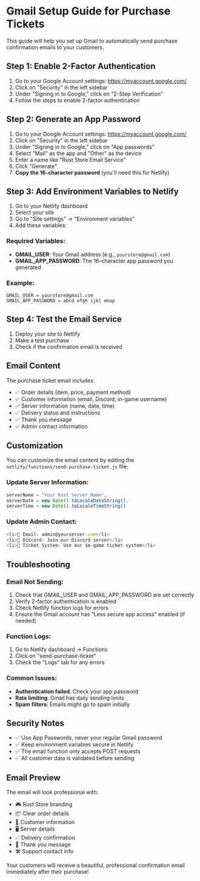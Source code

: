 # Gmail Setup Guide for Purchase Tickets

This guide will help you set up Gmail to automatically send purchase confirmation emails to your customers.

## Step 1: Enable 2-Factor Authentication

1. Go to your Google Account settings: https://myaccount.google.com/
2. Click on "Security" in the left sidebar
3. Under "Signing in to Google," click on "2-Step Verification"
4. Follow the steps to enable 2-factor authentication

## Step 2: Generate an App Password

1. Go to your Google Account settings: https://myaccount.google.com/
2. Click on "Security" in the left sidebar
3. Under "Signing in to Google," click on "App passwords"
4. Select "Mail" as the app and "Other" as the device
5. Enter a name like "Rust Store Email Service"
6. Click "Generate"
7. **Copy the 16-character password** (you'll need this for Netlify)

## Step 3: Add Environment Variables to Netlify

1. Go to your Netlify dashboard
2. Select your site
3. Go to "Site settings" → "Environment variables"
4. Add these variables:

### Required Variables:
- **GMAIL_USER**: Your Gmail address (e.g., `yourstore@gmail.com`)
- **GMAIL_APP_PASSWORD**: The 16-character app password you generated

### Example:
```
GMAIL_USER = yourstore@gmail.com
GMAIL_APP_PASSWORD = abcd efgh ijkl mnop
```

## Step 4: Test the Email Service

1. Deploy your site to Netlify
2. Make a test purchase
3. Check if the confirmation email is received

## Email Content

The purchase ticket email includes:
- ✅ Order details (item, price, payment method)
- ✅ Customer information (email, Discord, in-game username)
- ✅ Server information (name, date, time)
- ✅ Delivery status and instructions
- ✅ Thank you message
- ✅ Admin contact information

## Customization

You can customize the email content by editing the `netlify/functions/send-purchase-ticket.js` file:

### Update Server Information:
```javascript
serverName = "Your Rust Server Name",
serverDate = new Date().toLocaleDateString(),
serverTime = new Date().toLocaleTimeString()
```

### Update Admin Contact:
```javascript
<li>📧 Email: admin@yourserver.com</li>
<li>💬 Discord: Join our Discord server</li>
<li>🎫 Ticket System: Use our in-game ticket system</li>
```

## Troubleshooting

### Email Not Sending:
1. Check that GMAIL_USER and GMAIL_APP_PASSWORD are set correctly
2. Verify 2-factor authentication is enabled
3. Check Netlify function logs for errors
4. Ensure the Gmail account has "Less secure app access" enabled (if needed)

### Function Logs:
1. Go to Netlify dashboard → Functions
2. Click on "send-purchase-ticket"
3. Check the "Logs" tab for any errors

### Common Issues:
- **Authentication failed**: Check your app password
- **Rate limiting**: Gmail has daily sending limits
- **Spam filters**: Emails might go to spam initially

## Security Notes

- ✅ Use App Passwords, never your regular Gmail password
- ✅ Keep environment variables secure in Netlify
- ✅ The email function only accepts POST requests
- ✅ All customer data is validated before sending

## Email Preview

The email will look professional with:
- 🎮 Rust Store branding
- 📦 Clear order details
- 👤 Customer information
- 🖥️ Server details
- ✅ Delivery confirmation
- 🎉 Thank you message
- 🛠️ Support contact info

Your customers will receive a beautiful, professional confirmation email immediately after their purchase! 